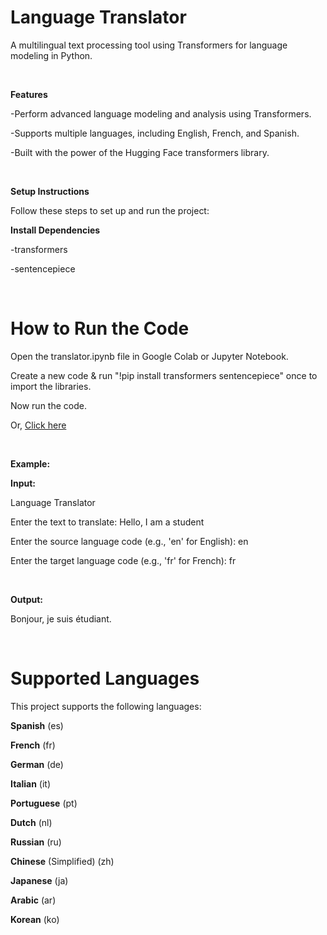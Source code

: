 # **Language Translator**

A multilingual text processing tool using Transformers for language modeling in Python.

<br>

**Features**

-Perform advanced language modeling and analysis using Transformers.

-Supports multiple languages, including English, French, and Spanish.

-Built with the power of the Hugging Face transformers library.

<br>


**Setup Instructions**

Follow these steps to set up and run the project:



**Install Dependencies**

-transformers

-sentencepiece

<br>


# How to Run the Code

Open the translator.ipynb file in Google Colab or Jupyter Notebook.

Create a new code & run "!pip install transformers sentencepiece" once to import the libraries.

Now run the code. 

Or, [Click here](https://colab.research.google.com/drive/1xiQYwbmxXaWRCgMuxzWf3hUrCefVGXWE?usp=sharing)

<br>

**Example:**

**Input:**

Language Translator  

Enter the text to translate: Hello, I am a student  

Enter the source language code (e.g., 'en' for English): en  

Enter the target language code (e.g., 'fr' for French): fr  

<br>

**Output:**

Bonjour, je suis étudiant.

<br>

# Supported Languages

This project supports the following languages:

**Spanish** (es)

**French** (fr)

**German** (de)

**Italian** (it)

**Portuguese** (pt)

**Dutch** (nl)

**Russian** (ru)

**Chinese** (Simplified) (zh)

**Japanese** (ja)

**Arabic** (ar)

**Korean** (ko)

